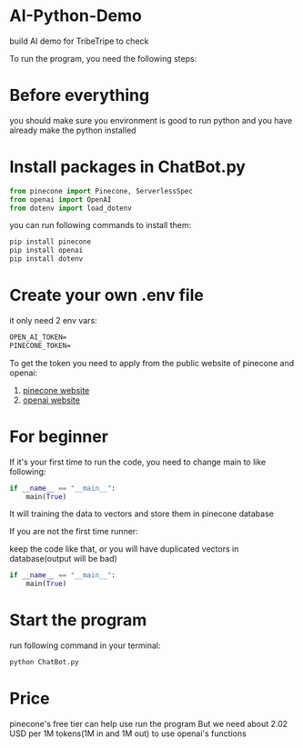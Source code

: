 # AI-Python-Demo

build AI demo for TribeTripe to check

To run the program, you need the following steps:

# Before everything

you should make sure you environment is good to run python
and you have already make the python installed

# Install packages in ChatBot.py

```python
from pinecone import Pinecone, ServerlessSpec
from openai import OpenAI
from dotenv import load_dotenv
```

you can run following commands to install them:

```bash
pip install pinecone
pip install openai
pip install dotenv
```

# Create your own .env file

it only need 2 env vars:

```txt
OPEN_AI_TOKEN=
PINECONE_TOKEN=
```

To get the token you need to apply from the public website of pinecone and openai:

1. [pinecone website](https://www.pinecone.io/)
2. [openai website](https://openai.com/)

# For beginner

If it's your first time to run the code,
you need to change main to like following:

```python
if __name__ == "__main__":
    main(True)
```

It will training the data to vectors and store them in pinecone database

If you are not the first time runner:

keep the code like that, or you will have duplicated vectors in database(output will be bad)

```python
if __name__ == "__main__":
    main(True)
```

# Start the program

run following command in your terminal:

```bash
python ChatBot.py
```

# Price

pinecone's free tier can help use run the program
But we need about 2.02 USD per 1M tokens(1M in and 1M out) to use openai's functions
